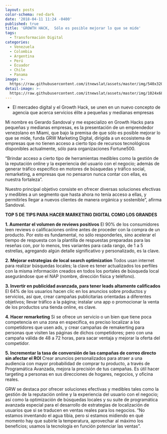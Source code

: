 ```yaml
---
layout: posts
color-schema: red-dark
date: '2018-04-11 11:24 -0400'
published: true
title: 'GROWTH HACK,  Sólo es posible mejorar lo que se mide'
tags:
  - Transformación Digital
categories:
  - Venezuela
  - Colombia
  - Argentina
  - Perú
  - Ecuador
  - Chile
  - Panama
image: >-
  https://raw.githubusercontent.com/itnewslat/assets/master/img/540x320/Gerardo-Sandovalp.jpg
detail-image: >-
  https://raw.githubusercontent.com/itnewslat/assets/master/img/1024x680/Gerardo-Sandovalg.jpg
---
```



- El mercadeo digital y el Growth Hack, se unen en un nuevo concepto de agencia que acerca servicios élite a pequeñas y medianas empresas

Mi nombre es Gerardo Sandoval y me especializo en Growth Hacks para pequeñas y medianas empresas, es la presentación de un emprendedor venezolano en Miami, que bajo la premisa de que sólo es posible mejorar lo que se mide, funda GRW Marketing Digital, dirigida a un ecosistema de empresas que no tienen acceso a cierto tipo de recursos tecnológicos disponibles actualmente, sólo para organizaciones Fortune500. 

“Brindar acceso a cierto tipo de herramientas medibles como la gestión de la reputación online y la experiencia del usuario con el negocio; además de generar tráfico especifico en motores de búsquedas y tráfico social, remarketing, a empresas que no pensaron nunca contar con ellas, es nuestra fortaleza”.

Nuestro principal objetivo consiste en ofrecer diversas soluciones efectivas y medibles a un segmento que hasta ahora no tenía acceso a ellas, y permitirles llegar a nuevos clientes de manera orgánica y sostenible”, afirma Sandoval.

**TOP 5 DE TIPS PARA HACER MARKETING DIGITAL COMO LOS GRANDES**

**1.	Aumentar el volumen de reviews positivos**
El 90% de los consumidores leen reviews o calificaciones online antes de proceder con la compra de un producto. Por esto es fundamental, no sólo responderles, sino acelerar el tiempo de respuesta con la plantilla de respuestas preparadas para las reseñas con, por lo menos, tres variantes para cada rango, de 1 a 5 estrellas, agregando algún detalle significativo y personalizado, es la clave.

**2.	Mejorar estrategias de local search optimization**
Todos usan internet para realizar búsquedas locales; la clave es tener actualizados los perfiles con la misma información creados en todos los portales de búsqueda local asegurándose que el NAP (nombre, dirección física y teléfono). 

**3.	Invertir en publicidad avanzada, para tener leads altamente calificados**
El 64% de los usuarios hacen clic en los anuncios sobre productos y servicios, así que, crear campañas publicitarias orientadas a diferentes objetivos; llevar tráfico a la página; instalar una app o promocionar la venta de los productos una tienda online, es clave.

**4.	Hacer remarketing** 
Si se ofrece un servicio o un bien que tiene poca competencia en una zona en específica, es preciso localizar a los competidores que usen ads, y crear campañas de remakerting para personas que visiten las páginas de dichos competidores; pero con una campaña válida de 48 a 72 horas, para sacar ventaja y mejorar la oferta del competidor.
 
**5.	Incrementar la tasa de conversión de las campañas de correo directo sin afectar el ROI**
Crear anuncios personalizados para atraer a una audiencia con mayor probabilidad de comprar tu producto, a través de Programática Avanzada, mejora la precisión de tus campañas. Es útil hacer targeting a personas en sus direcciones de hogares, negocios, y oficina reales. 

GRW se destaca por ofrecer soluciones efectivas y medibles tales como la gestión de la reputación online y la experiencia del usuario con el negocio; así como la optimización de búsquedas locales y su suite de programática avanzada especial para el desarrollo de estrategias de localización de usuarios que si se traducen en ventas reales para los negocios. 
“No estamos inventando el agua tibia, pero si estamos midiendo en qué momento hay que subirle la temperatura, aprovechar al máximo los beneficios; usamos la tecnología en función potenciar las ventas”.

